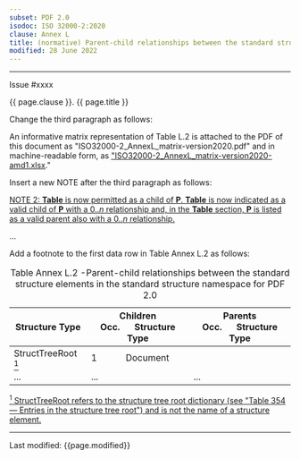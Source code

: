 ```yaml
---
subset: PDF 2.0
isodoc: ISO 32000-2:2020
clause: Annex L
title: (normative) Parent-child relationships between the standard structure elements in the standard structure namespace for PDF 2.0
modified: 28 June 2022
---
```


<ul class="noprint">
</ul>
<hr>

<link rel="stylesheet" href="../assets/iso-style.css">
<div class="isostyle">
<div class="fixedpopup" id="issuelink">
    Issue #xxxx
</div>


<p class="fake-h1">{{ page.clause }}. {{ page.title }}</p>

<p class="location">Change the third paragraph as follows:</p>

<p>
An informative matrix representation of Table L.2 is attached to the PDF of this document as "ISO32000-2_AnnexL_matrix-version2020.pdf" and
in machine-readable form, as <ins onMouseEnter="mouseEnter(this)" data-issue="64" data-iso="approved">
<a href="https://www.pdfa.org/norm-refs/ISO32000-2_AnnexL_matrix-version2020-amd1.xlsx">"ISO32000-2_AnnexL_matrix-version2020-amd1.xlsx</a></ins>."
</p>

<p class="location">Insert a new NOTE after the third paragraph as follows:</p>

<p class="hangingindent"><ins onMouseEnter="mouseEnter(this)" data-issue="83" data-iso="approved">
NOTE 2: <b>Table</b> is now permitted as a child of <b>P</b>. <b>Table</b> is now indicated as a valid child
of <b>P</b> with a 0..<i>n</i> relationship and, in the <b>Table</b> section, <b>P</b> is listed as a valid parent also with a 0..<i>n</i> relationship.
</ins></p>

<p>...</p>


<p class="location">Add a footnote to the first data row in Table Annex L.2 as follows:</p>

<table>
  <caption id="TableAnnexL.2">Table Annex L.2 -Parent-child relationships between the standard structure elements in the standard structure namespace for PDF 2.0</caption>
  <thead>
    <tr>
      <th>Structure Type</th>
      <th>Children<br>Occ.&nbsp;&nbsp;&nbsp;&nbsp;&nbsp;&nbsp;Structure Type</th>
      <th>Parents<br>Occ.&nbsp;&nbsp;&nbsp;&nbsp;&nbsp;&nbsp;Structure Type</th>
    </tr>
  </thead>
  <tbody>
    <tr>
     <td>StructTreeRoot <ins onMouseEnter="mouseEnter(this)" data-issue="349"><sup>1</sup></ins></td>
     <td>1&nbsp;&nbsp;&nbsp;&nbsp;&nbsp;&nbsp;&nbsp;&nbsp;&nbsp;&nbsp;&nbsp;&nbsp;Document</td>
     <td></td>
    </tr>
    <tr>
     <td>...</td>
     <td>...</td>
     <td>...</td>
    </tr>
  </tbody>
</table>

<p><ins onMouseEnter="mouseEnter(this)" data-issue="349">
<sup>1</sup> StructTreeRoot refers to the structure tree root dictionary (see "Table 354 — Entries in the structure tree root") and is not the name of a structure element.
</ins></p>

</div>


<hr>
<p class="footnote">Last modified: {{page.modified}}</p>
